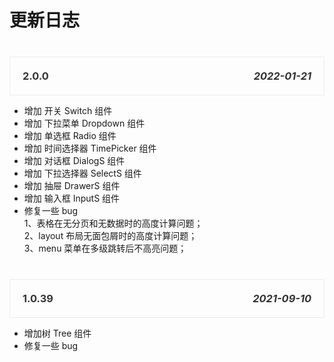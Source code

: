 <!--
 * @Autor: clark tan
 * @Date: 2021-12-30 15:02:12
 * @LastEditors: clark tan
 * @LastEditTime: 2022-01-21 15:29:21
 * @Description: 
-->
# 更新日志

### 2.0.0 _2022-01-21_

- 增加 开关 Switch 组件
- 增加 下拉菜单 Dropdown 组件
- 增加 单选框 Radio 组件
- 增加 时间选择器 TimePicker 组件
- 增加 对话框 DialogS 组件
- 增加 下拉选择器 SelectS 组件
- 增加 抽屉 DrawerS 组件
- 增加 输入框 InputS 组件
- 修复一些 bug  
  1、表格在无分页和无数据时的高度计算问题；  
  2、layout 布局无面包屑时的高度计算问题；  
  3、menu 菜单在多级跳转后不高亮问题；

### 1.0.39 _2021-09-10_

- 增加树 Tree 组件
- 修复一些 bug

<style>
h3 {
  padding-inline-start: 40px;
  color: #333;
  margin: 0;
  padding: 20px;
  border: 1px solid #ebebeb;
  margin-top: 40px;
  display: flex;
  justify-content: space-between;
  border-radius: 2px 2px 0 0;
}
.demo-content ul {
  margin: 0;
  padding: 5px 40px;
  border: 1px solid #ebebeb;
  border-top: none;
  font-size: 14px;
  color: #666;
  border-radius:  0 0 2px 2px;
}
</style>
